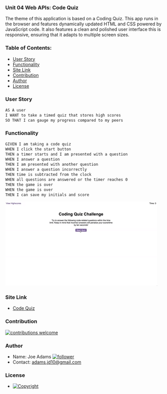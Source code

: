 ### Unit 04 Web APIs: Code Quiz

The theme of this application is based on a Coding Quiz. This app runs in the browser and features dynamically updated HTML and CSS powered by JavaScript code. It also features a clean and polished user interface this is responsive, ensuring that it adapts to multiple screen sizes.
   
### Table of Contents:
  - [User Story](#user-story-speech_balloon)
  - [Functionality](#functionality)
  - [Site Link](#Site-Link)
  - [Contribution](#contribution-handshake)
  - [Author](#author)
  - [License](#license-trophy)
  
### User Story
```
AS A user
I WANT to take a timed quiz that stores high scores
SO THAT I can gauge my progress compared to my peers
```

### Functionality

```
GIVEN I am taking a code quiz
WHEN I click the start button
THEN a timer starts and I am presented with a question
WHEN I answer a question
THEN I am presented with another question
WHEN I answer a question incorrectly
THEN time is subtracted from the clock
WHEN all questions are answered or the timer reaches 0
THEN the game is over
WHEN the game is over
THEN I can save my initials and score
```

![code quiz](./Assets/04-web-apis-homework-demo.gif)

### Site Link
  * [Code Quiz](https://joefunction.github.io/codeQuiz/)

 ### Contribution
 
 [![contributions welcome](https://img.shields.io/badge/contributions-welcome-brightgreen.svg?style=flat)](https://github.com/joeFunction/codeQuiz/issues)
  
  
  ### Author 
   - Name: Joe Adams [![follower](https://img.shields.io/github/followers/joefunction?label=follower&style=social)](https://github.com/joeFunction)
   - Contact: adams.jd10@gmail.com 
  
  ### License
   - [![Copyright](https://img.shields.io/badge/Copyright-Joe-blue)](https://github.com/joeFunction)
  
